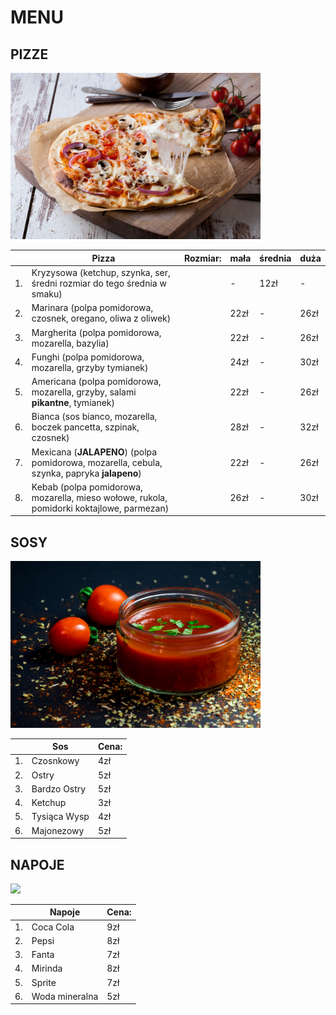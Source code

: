 # MENU
## PIZZE

<img src="img/kelvin-t-AcA8moIiD3g-unsplash.jpg" width=400>

|  |Pizza                                                                                       |Rozmiar:     | mała | średnia | duża |
|--|--------------------------------------------------------------------------------------------|-------------|------|---------|------|
|1.| Kryzysowa (ketchup, szynka, ser, średni rozmiar do tego średnia w smaku)                   |             |   -  |   12zł  |  -   |
|2.| Marinara (polpa pomidorowa, czosnek, oregano, oliwa z oliwek)                              |             | 22zł |    -    | 26zł |
|3.| Margherita (polpa pomidorowa, mozarella, bazylia)                                          |             | 22zł |    -    | 26zł |
|4.| Funghi (polpa pomidorowa, mozarella, grzyby tymianek)                                      |             | 24zł |    -    | 30zł |
|5.| Americana (polpa pomidorowa, mozarella, grzyby, salami **pikantne**, tymianek)             |             | 22zł |    -    | 26zł |
|6.| Bianca (sos bianco, mozarella, boczek pancetta, szpinak, czosnek)                          |             | 28zł |    -    | 32zł |
|7.| Mexicana (**JALAPENO**) (polpa pomidorowa, mozarella, cebula, szynka, papryka **jalapeno**)|             | 22zł |    -    | 26zł |
|8.| Kebab (polpa pomidorowa, mozarella, mieso wołowe, rukola, pomidorki koktajlowe, parmezan)  |             | 26zł |    -    | 30zł |

## SOSY

<img src="img/dennis-klein-FzB_512zvP0-unsplash.jpg" width=400>

|  |Sos            |Cena:  |
|--|---------------|-------|
|1.| Czosnkowy     |  4zł  |
|2.| Ostry         |  5zł  |
|3.| Bardzo Ostry  |  5zł  |
|4.| Ketchup       |  3zł  |
|5.| Tysiąca Wysp  |  4zł  |
|6.| Majonezowy    |  5zł  |


## NAPOJE

<img src="img/blake-wisz-X6aY_j6JD_Y-unsplash.jpg" width=400>

|  |Napoje          |Cena:  |
|--|----------------|-------|
|1.|Coca Cola       |  9zł  |
|2.|Pepsi           |  8zł  |
|3.|Fanta           |  7zł  |
|4.|Mirinda         |  8zł  |
|5.|Sprite          |  7zł  |
|6.|Woda mineralna  |  5zł  |
